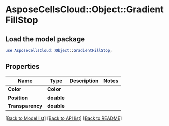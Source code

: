 # AsposeCellsCloud::Object::GradientFillStop 

## Load the model package
```perl
use AsposeCellsCloud::Object::GradientFillStop;
```

## Properties
Name | Type | Description | Notes
------------ | ------------- | ------------- | -------------
**Color** | **Color** |  |
**Position** | **double** |  |
**Transparency** | **double** |  |  

[[Back to Model list]](../README.md#documentation-for-models) [[Back to API list]](../README.md#documentation-for-api-endpoints) [[Back to README]](../README.md)

